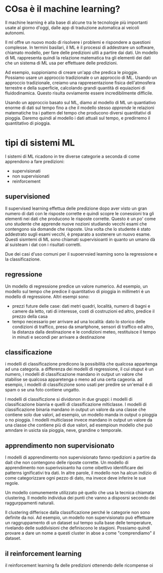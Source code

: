 # COsa è il machine learning?

Il machine learning è alla base di alcune tra le tecnologie più importanti usate al giorno d'oggi, dalle app di traduzione automatica ai veicoli autonomi.

Il ml offre un nuovo modo di risolvere i problemi e rispondere a questioni complesse. In termini basilari, il ML è il processi di addestrare un software, chiamato modello, per fare delle predizioni uitli a partire dai dati. Un modello di ML rappresenta quindi la relazione matematica tra gli elementi dei dati che un sistema di ML usa per effettuare delle predizioni.

Ad esempio, suppioniamo di creare un'app che predica le pioggie. Possiamo usare un approccio tradizionale o un approccio di ML. Usando un approccio tradizionale, creiamo una rappresentazione fisica dell'atmosfera terrestre e della superficie, calcolando grandi quantità di equiazioni di fluidodinamica. Questo risulta ovviamente essere incredibilmente difficile.

Usando un approccio basato sul ML, diamo al modello di ML un quantiativo enorme di dati sul tempo fino a che il modello stesso *apprende* le relazioni matematiche tra i pattern del tempo che producono diversi quantitativi di pioggia. Daremo quindi al modello i dati attuali sul tempo, e predirremo il quantitativo di pioggia.

# tipi di sistemi ML

I sistemi di ML ricadono in tre diverse categorie a seconda di come apprendono a fare predizioni:

* supervisionati
* non supervisionati
* reinforcement

## supervisioned

Il supervised learning effettua delle predizione dopo aver visto un gran numero di dati con le risposte corrette e quindi scopre le conessioni tra gli elementi nei dati che producono le risposte corrette. Questo è un po' come uno studente che apprende nuove nozioni studiando vecchi esami che contengono sia domande che risposte. Una volta che lo studente è stato addestrato sugli esami vecchi, è preparato a sostenere un nuovo esame. Questi sismtemi di ML sono chiamati supervisioanti in quanto un umano dà al suisteam i dat con i risultati corretti.

Due dei casi d'uso comuni per il supoervsied learning sono la regressione e la classificazione.

## regressione

Un modello di regressione predice un valore numerico. Ad esempio, un modello sul tempo che predice il quantitativo di pioggia in millimetri è un modello di regressione. Altri esempi sono:

* prezzi future delle case: dati metri quadri, località, numero di bagni e camere da letto, rati di interesse, costi di costruzioni ed altro, predice il prezzo della casa
* tempo necessario per arrivare ad una località: dato lo storico delle condizioni di traffico, preso da smartphone, sensori di traffico ed altro, la distanza dalla destinazione e le condizioni meteo, restituisce il tempo in minuti e secondi per arrivare a destinazione

## classificazione

i modelli di classificazione predicono la possibilità che qualcosa appartenga ad una categoria. a differenza dei modelli di regressione, il cui otuput è un numero, i modelli di classificazione mandano in output un valore che stabilise se qualcosa apparetenga o meno ad una certa cageoria. ad esempio, i modelli di classificzione sono usati per predire se un'email è di spam o se una foto contiene ungatto.

I modelli di classificzione si dividonon in due gruppi: i modelli di classificazione bianria e quelli di classificazione mlticlasse. I modelli di classificazione binaria mandano in output un valore da una classe che contiene solo due valori, ad esempio, un modello manda in output o pioggia o no pioggia. I modelli multiclasse invece mandano in output un valore da una classe che contiene più di due valori, ad esempioun modello che può amndare in usicta sia pioggia, neve, grandine o temporale.

## apprendimento non supervisionato

I modelli di apprendimento non supervisionato fanno rpedizioni a partire da dait che non contengono delle riposte corrette. Un modello di apprendimento non superivsioanto ha come oibettivo identificare dei patterns ignificativi tra dati. In altre parole, il modello non ha alcun indizio di come categorizzare ogni pezzo di dato, ma invece deve inferire le sue regole.

Un modello comunemente utilizzato pè quello che usa la tecnica chiamata clustering. Il modello individua dei punti che vanno a disposrsi secondo dei raggurppamenti naturali.

Il clustering differisce dalla classificazione perché le categorie non sono definite da noi. Ad esempio, un modello non supervisionato può effettuare un raggruppamento di un dataset sul tempo sulla base delle temperature, rivelando delle suddivisioni che definiscono le stagioni. Possiamo quindi provare a dare un nome a questi cluster in abse a come "comprendiamo" il dataset.

## il reinforcement learning

il reinforcement learning fa delle predizioni ottenendo delle ricompense oi